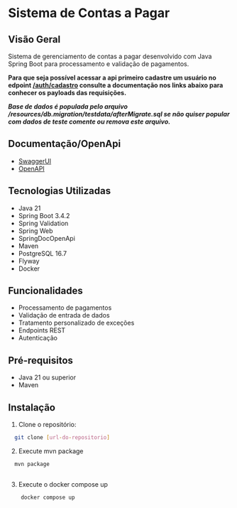 # Sistema de Contas a Pagar

## Visão Geral
Sistema de gerenciamento de contas a pagar desenvolvido com Java Spring Boot para processamento e validação de pagamentos.

**Para que seja possível acessar a api primeiro cadastre um usuário no edpoint [/auth/cadastro](http://localhost:8080/swagger-ui/index.html#/Autentica%C3%A7%C3%A3o/register) consulte a documentação
nos links abaixo para conhecer os payloads das requisições.**

***Base de dados é populada pelo arquivo /resources/db.migration/testdata/afterMigrate.sql se não quiser popular
com dados de teste comente ou remova este arquivo.***

## Documentação/OpenApi
- [SwaggerUI](http://localhost:8080/api-doc.html)
- [OpenAPI](http://localhost:8080/v3/api-docs)

## Tecnologias Utilizadas
- Java 21
- Spring Boot 3.4.2
- Spring Validation
- Spring Web
- SpringDocOpenApi
- Maven
- PostgreSQL 16.7
- Flyway
- Docker

## Funcionalidades
- Processamento de pagamentos
- Validação de entrada de dados
- Tratamento personalizado de exceções
- Endpoints REST
- Autenticação

## Pré-requisitos
- Java 21 ou superior
- Maven

## Instalação
1. Clone o repositório:
```bash
  git clone [url-do-repositorio]
```
2. Execute mvn package
```bash 
  mvn package
   
```
3. Execute o docker compose up
```bash
    docker compose up
```
